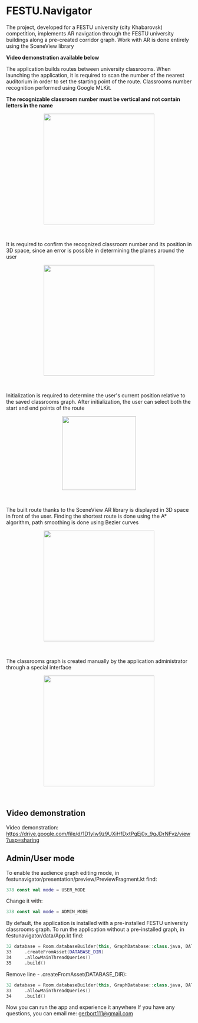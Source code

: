 # FESTU.Navigator


The project, developed for a FESTU university (city Khabarovsk) competition, implements AR navigation through the FESTU university buildings along a pre-created corridor graph. 
Work with AR is done entirely using the SceneView library

**Video demonstration available below**

The application builds routes between university classrooms. When launching the application, it is required to scan the number of the nearest auditorium in order to set the starting point of the route. 
Classrooms number recognition performed using Google MLKit. 

**The recognizable classroom number must be vertical and not contain letters in the name**

<p align="middle">
  <img src="https://user-images.githubusercontent.com/35885530/179328286-371043fc-a101-46d3-a3da-b1d2885b9ee4.png" width="300" />
</p>

<br>

It is required to confirm the recognized classroom number and its position in 3D space, since an error is possible in determining the planes around the user

<p align="middle">
  <img src="https://user-images.githubusercontent.com/35885530/179328379-60c46df3-bdfd-42f4-a534-c5f79e4cd218.png" width="300" />
</p>

<br>

Initialization is required to determine the user's current position relative to the saved classrooms graph. After initialization, the user can select both the start and end points of the route

<p align="middle">
  <img src="https://user-images.githubusercontent.com/35885530/179328505-4ae5348e-0e3d-4cd9-ab29-5543bf37bfc3.png" width="200" />
</p>

<br>

The built route thanks to the SceneView AR library is displayed in 3D space in front of the user. Finding the shortest route is done using the A* algorithm, path smoothing is done using Bezier curves

<p align="middle">
  <img src="https://user-images.githubusercontent.com/35885530/179328566-72e66c07-088d-498d-a7eb-955cbcbf8fb4.png" width="300" />
</p>

<br>

The classrooms graph is created manually by the application administrator through a special interface

<p align="middle">
  <img src="https://user-images.githubusercontent.com/35885530/179328653-132d6894-bd8c-4a39-a8a5-d38374a82c77.png" width="300" />
</p>

<br>

## Video demonstration
Video demonstration: https://drive.google.com/file/d/1D1yIw9z9UXiHfDxtPgEj0x_9gJDrNFvz/view?usp=sharing  

## Admin/User mode
To enable the audience graph editing mode, in festunavigator/presentation/preview/PreviewFragment.kt find:
```kotlin
378 const val mode = USER_MODE
```
Change it with:
```kotlin
378 const val mode = ADMIN_MODE
```
By default, the application is installed with a pre-installed FESTU university classrooms graph. To run the application without a pre-installed graph, in festunavigator/data/App.kt find:
```kotlin
32 database = Room.databaseBuilder(this, GraphDatabase::class.java, DATABASE_NAME)
33     .createFromAsset(DATABASE_DIR)
34     .allowMainThreadQueries()
35     .build()
```
Remove line - .createFromAsset(DATABASE_DIR):
```kotlin
32 database = Room.databaseBuilder(this, GraphDatabase::class.java, DATABASE_NAME)
33     .allowMainThreadQueries()
34     .build()
```
Now you can run the app and experience it anywhere
If you have any questions, you can email me: gerbort111@gmail.com



